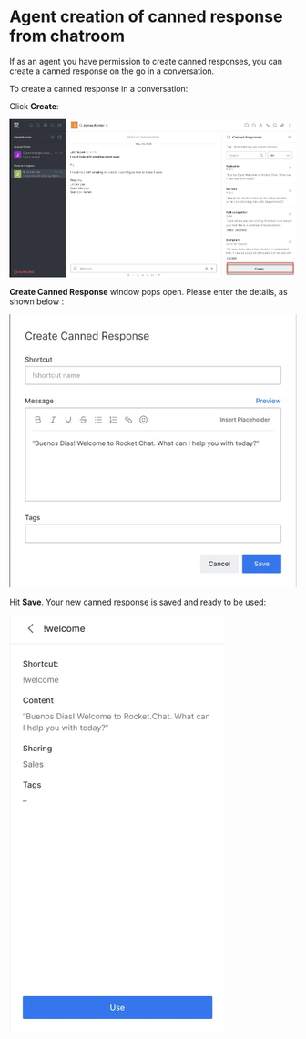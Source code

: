 # Agent creation of canned response from chatroom

If as an agent you have permission to create canned responses, you can create a canned response on the go in a conversation.

To create a canned response in a conversation:

Click **Create**:

![](<../../../../../.gitbook/assets/image (527).png>)

**Create Canned Response** window pops open. Please enter the details, as shown below :

![](<../../../../../.gitbook/assets/image (528).png>)

Hit **Save**. Your new canned response is saved and ready to be used:

![](<../../../../../.gitbook/assets/image (529).png>)
